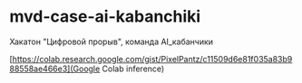 # mvd-case-ai-kabanchiki
Хакатон "Цифровой прорыв", команда AI_кабанчики

[https://colab.research.google.com/gist/PixelPantz/c11509d6e81f035a83b988558ae466e3](Google Colab inference)
